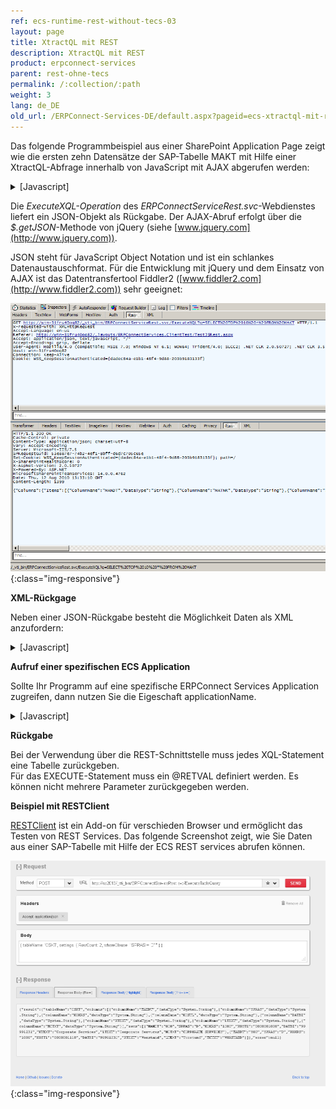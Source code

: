 ```yaml
---
ref: ecs-runtime-rest-without-tecs-03
layout: page
title: XtractQL mit REST
description: XtractQL mit REST
product: erpconnect-services
parent: rest-ohne-tecs
permalink: /:collection/:path
weight: 3
lang: de_DE
old_url: /ERPConnect-Services-DE/default.aspx?pageid=ecs-xtractql-mit-rest
---
```


Das folgende Programmbeispiel aus einer SharePoint Application Page zeigt wie die ersten zehn Datensätze der SAP-Tabelle MAKT mit Hilfe einer XtractQL-Abfrage innerhalb von JavaScript mit AJAX abgerufen werden:


<details>
<summary>[Javascript]</summary>
{% highlight javascript %}
$(document).ready(function () {
var q = 'SELECT TOP 10 * FROM MAKT';
$.getJSON('/_vti_bin/ERPConnectServiceRest.svc/ExecuteXQL?q=' + q,
function (data) {
// TODO: Handle JSON response!
});
{% endhighlight %}
</details>

Die *ExecuteXQL-Operation* des *ERPConnectServiceRest.svc*-Webdienstes liefert ein JSON-Objekt als Rückgabe. Der AJAX-Abruf erfolgt über die *$.getJSON*-Methode von jQuery (siehe [www.jquery.com](http://www.jquery.com)). 

JSON steht für JavaScript Object Notation und ist ein schlankes Datenaustauschformat. Für die Entwicklung mit jQuery und dem Einsatz von AJAX ist das Datentransfertool Fiddler2 ([www.fiddler2.com](http://www.fiddler2.com)) sehr geeignet: 


![ECS-JSON-Fiddler](/img/content/ECS-JSON-Fiddler.png){:class="img-responsive"}

**XML-Rückgage**

Neben einer JSON-Rückgabe besteht die Möglichkeit Daten als XML anzufordern:

<details>
<summary>[Javascript]</summary>
{% highlight javascript %}
$.ajax({
type: 'POST',
url: '/_vti_bin/ERPConnectServiceRest.svc/ExecuteXQLAsXml',
data: '"http://www.theobald-software.com/ERPConnectServices\">
' + q + '
',
processData: false,
dataType: "xml",
contentType: 'text/xml; charset=utf-8',
success: function (xml) {
alert($(xml).text());
}
});
{% endhighlight %}
</details>

**Aufruf einer spezifischen ECS Application**

Sollte Ihr Programm auf eine spezifische ERPConnect Services Application zugreifen, dann nutzen Sie die Eigeschaft applicationName.

<details>
<summary>[Javascript]</summary>
{% highlight javascript %}
$(document).ready(function () {
var q = 'SELECT TOP 10 * FROM MAKT';
$.getJSON('/_vti_bin/ERPConnectServiceRest.svc/ExecuteXQL?applicationName=ECC&q=' + q,
function (data) {
// TODO: Handle JSON response!
});
{% endhighlight %}
</details>

**Rückgabe**

Bei der Verwendung über die REST-Schnittstelle muss jedes XQL-Statement eine Tabelle zurückgeben.<br>
Für das EXECUTE-Statement muss ein @RETVAL definiert werden. Es können nicht mehrere Parameter zurückgegeben werden.

**Beispiel mit RESTClient**

[RESTClient](http://restclient.net/) ist ein Add-on für verschieden Browser und ermöglicht das Testen von REST Services. Das folgende Screenshot zeigt, wie Sie Daten aus einer SAP-Tabelle mit Hilfe der ECS REST services abrufen können. 

![ECS-RESTClient-Table](/img/content/ECS-RESTClient-Table.png){:class="img-responsive"}